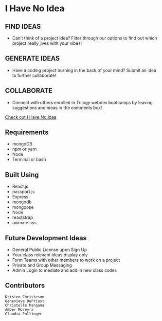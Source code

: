 # I Have No Idea
## FIND IDEAS
* Can't think of a project idea? Filter through our options to find out which project really jives with your vibes!
## GENERATE IDEAS
* Have a coding project burning in the back of your mind? Submit an idea to further collaborate!
## COLLABORATE
* Connect with others enrolled in Trilogy webdev bootcamps by leaving suggestions and ideas in the comments box!

[Check out I Have No Idea](https://guarded-waters-18087.herokuapp.com/)

## Requirements
* mongoDB
* npm or yarn
* Node
* Terminal or bash

## Built Using
* React.js
* passport.js
* Express
* mongodb
* mongoose
* Node
* reactstrap
* animate css

## Future Development Ideas
* General Public License upon Sign Up
* Your class relevant ideas display only
* Form Teams with other members to work on a project
* Private and Group Messaging
* Admin Login to mediate and add in new class codes

## Contributors
    Kristen Christeson
    Genevieve DePriest
    Christelle Mangama
    Amber Moreyra
    Claudia Pollinger
